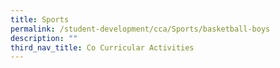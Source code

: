 ```yaml
---
title: Sports
permalink: /student-development/cca/Sports/basketball-boys
description: ""
third_nav_title: Co Curricular Activities
---
```



